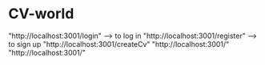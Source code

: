 # CV-world

"http://localhost:3001/login" --> to log in
"http://localhost:3001/register" --> to sign up
"http://localhost:3001/createCv" 
"http://localhost:3001/"
"http://localhost:3001/"
